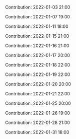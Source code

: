 Contribution: 2022-01-03 21:00

Contribution: 2022-01-07 19:00

Contribution: 2022-01-11 18:00

Contribution: 2022-01-15 21:00

Contribution: 2022-01-16 21:00

Contribution: 2022-01-17 20:00

Contribution: 2022-01-18 22:00

Contribution: 2022-01-19 22:00

Contribution: 2022-01-20 20:00

Contribution: 2022-01-21 22:00

Contribution: 2022-01-25 20:00

Contribution: 2022-01-26 19:00

Contribution: 2022-01-28 21:00

Contribution: 2022-01-31 18:00

